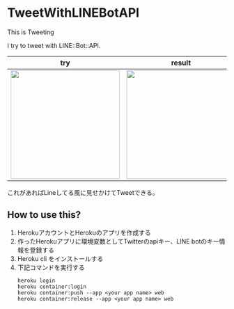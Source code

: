 # TweetWithLINEBotAPI

This is Tweeting
 
I try to tweet with LINE::Bot::API.

|try|result|
|---|---|
|<img src="https://user-images.githubusercontent.com/5573785/63578791-2833e280-c5cc-11e9-8990-e23543e076cf.png" width="250" />|<img src="https://user-images.githubusercontent.com/5573785/63578823-37b32b80-c5cc-11e9-9ab3-994a1ad19bb1.png" width="250" />|

これがあればLineしてる風に見せかけてTweetできる。

## How to use this?
1. HerokuアカウントとHerokuのアプリを作成する
2. 作ったHerokuアプリに環境変数としてTwitterのapiキー、LINE botのキー情報を登録する
2. Heroku cli をインストールする
3. 下記コマンドを実行する
    ```
    heroku login
    heroku container:login
    heroku container:push --app <your app name> web
    heroku container:release --app <your app name> web
    ```
